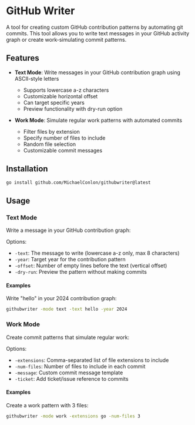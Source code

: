 # GitHub Writer

A tool for creating custom GitHub contribution patterns by automating git commits. This tool allows you to write text messages in your GitHub activity graph or create work-simulating commit patterns.

## Features

- **Text Mode**: Write messages in your GitHub contribution graph using ASCII-style letters
  - Supports lowercase a-z characters
  - Customizable horizontal offset
  - Can target specific years
  - Preview functionality with dry-run option

- **Work Mode**: Simulate regular work patterns with automated commits
  - Filter files by extension
  - Specify number of files to include
  - Random file selection
  - Customizable commit messages

## Installation
```bash
go install github.com/MichaelConlon/githubwriter@latest
```

## Usage

### Text Mode

Write a message in your GitHub contribution graph:

Options:
- `-text`: The message to write (lowercase a-z only, max 8 characters)
- `-year`: Target year for the contribution pattern
- `-offset`: Number of empty lines before the text (vertical offset)
- `-dry-run`: Preview the pattern without making commits

#### Examples

Write "hello" in your 2024 contribution graph:
```bash
githubwriter -mode text -text hello -year 2024
```

### Work Mode

Create commit patterns that simulate regular work:

Options:
- `-extensions`: Comma-separated list of file extensions to include
- `-num-files`: Number of files to include in each commit
- `-message`: Custom commit message template
- `-ticket`: Add ticket/issue reference to commits

#### Examples

Create a work pattern with 3 files:
```bash
githubwriter -mode work -extensions go -num-files 3
```